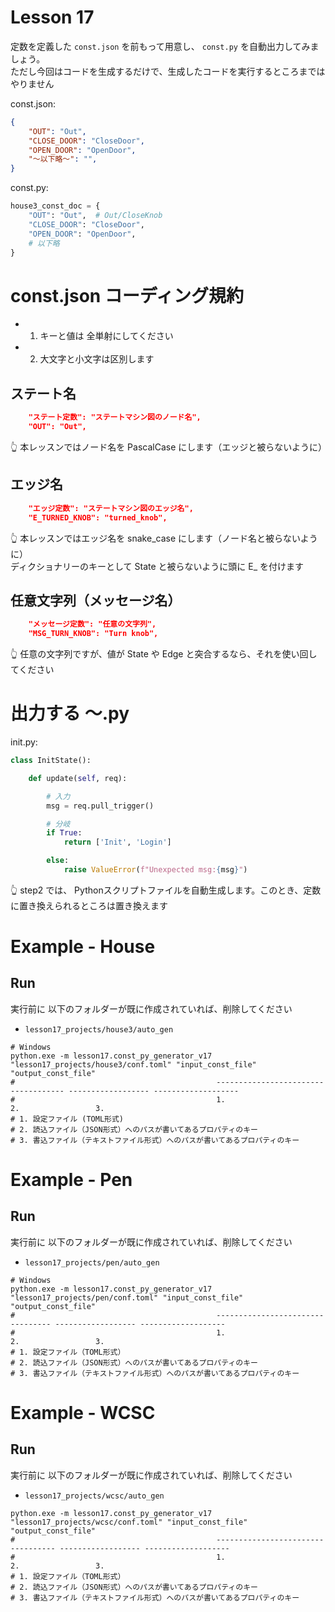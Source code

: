 # Lesson 17

定数を定義した `const.json` を前もって用意し、 `const.py` を自動出力してみましょう。  
ただし今回はコードを生成するだけで、生成したコードを実行するところまではやりません  

const.json:  

```json
{
    "OUT": "Out",
    "CLOSE_DOOR": "CloseDoor",
    "OPEN_DOOR": "OpenDoor",
    "～以下略～": "",
}
```

const.py:  

```python
house3_const_doc = {
    "OUT": "Out",  # Out/CloseKnob
    "CLOSE_DOOR": "CloseDoor",
    "OPEN_DOOR": "OpenDoor",
    # 以下略
}
```

# const.json コーディング規約

* 1. キーと値は 全単射にしてください
* 2. 大文字と小文字は区別します

## ステート名

```json
    "ステート定数": "ステートマシン図のノード名",
    "OUT": "Out",
```

👆 本レッスンではノード名を PascalCase にします（エッジと被らないように）  

## エッジ名

```json
    "エッジ定数": "ステートマシン図のエッジ名",
    "E_TURNED_KNOB": "turned_knob",
```

👆 本レッスンではエッジ名を snake_case にします（ノード名と被らないように）  
ディクショナリーのキーとして State と被らないように頭に E_ を付けます  

## 任意文字列（メッセージ名）

```json
    "メッセージ定数": "任意の文字列",
    "MSG_TURN_KNOB": "Turn knob",
```

👆 任意の文字列ですが、値が State や Edge と突合するなら、それを使い回してください

# 出力する ～.py

init.py:  

```python
class InitState():

    def update(self, req):

        # 入力
        msg = req.pull_trigger()

        # 分岐
        if True:
            return ['Init', 'Login']

        else:
            raise ValueError(f"Unexpected msg:{msg}")
```

👆 step2 では、 Pythonスクリプトファイルを自動生成します。このとき、定数に置き換えられるところは置き換えます  

# Example - House

## Run

実行前に 以下のフォルダーが既に作成されていれば、削除してください  

* `lesson17_projects/house3/auto_gen`

```shell
# Windows
python.exe -m lesson17.const_py_generator_v17 "lesson17_projects/house3/conf.toml" "input_const_file" "output_const_file"
#                                             ------------------------------------ ------------------ -------------------
#                                             1.                                   2.                 3.
# 1. 設定ファイル (TOML形式)
# 2. 読込ファイル（JSON形式）へのパスが書いてあるプロパティのキー
# 3. 書込ファイル（テキストファイル形式）へのパスが書いてあるプロパティのキー
```

# Example - Pen

## Run

実行前に 以下のフォルダーが既に作成されていれば、削除してください  

* `lesson17_projects/pen/auto_gen`

```shell
# Windows
python.exe -m lesson17.const_py_generator_v17 "lesson17_projects/pen/conf.toml" "input_const_file" "output_const_file"
#                                             --------------------------------- ------------------ -------------------
#                                             1.                                2.                 3.
# 1. 設定ファイル（TOML形式）
# 2. 読込ファイル（JSON形式）へのパスが書いてあるプロパティのキー
# 3. 書込ファイル（テキストファイル形式）へのパスが書いてあるプロパティのキー
```

# Example - WCSC

## Run

実行前に 以下のフォルダーが既に作成されていれば、削除してください  

* `lesson17_projects/wcsc/auto_gen`

```shell
python.exe -m lesson17.const_py_generator_v17 "lesson17_projects/wcsc/conf.toml" "input_const_file" "output_const_file"
#                                             ---------------------------------- ------------------ -------------------
#                                             1.                                 2.                 3.
# 1. 設定ファイル（TOML形式）
# 2. 読込ファイル（JSON形式）へのパスが書いてあるプロパティのキー
# 3. 書込ファイル（テキストファイル形式）へのパスが書いてあるプロパティのキー
```
